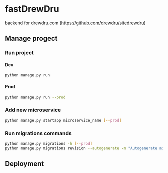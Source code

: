 # fastDrewDru
backend for drewdru.com (https://github.com/drewdru/sitedrewdru)

## Manage progect
### Run project
#### Dev
```bash
python manage.py run
```
#### Prod
```bash
python manage.py run --prod
```
### Add new microservice
```bash
python manage.py startapp microservice_name [--prod]
```
### Run migrations commands
```bash
python manage.py migrations -h [--prod]
python manage.py migrations revision --autogenerate -m "Autogenerate migrations" [--prod]
```

## Deployment
